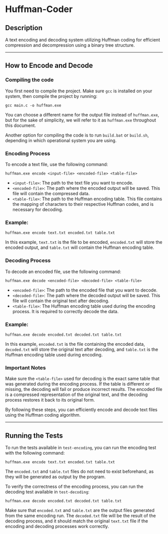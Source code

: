 
# Huffman-Coder

## Description

A text encoding and decoding system utilizing Huffman coding for efficient compression and decompression using a binary tree structure.

-----
## How to Encode and Decode

### Compiling the code

You first need to compile the project. Make sure ``gcc`` is installed on your system, then compile the project by running:

``gcc main.c -o huffman.exe``

You can choose a different name for the output file instead of ``huffman.exe``, but for the sake of simplicity, we will refer to it as ``huffman.exe`` throughout this document.

Another option for compiling the code is to run ``build.bat`` or ``build.sh``, depending in which operational system you are using.

### Encoding Process

To encode a text file, use the following command:

``huffman.exe encode <input-file> <encoded-file> <table-file>``

- ``<input-file>``: The path to the text file you want to encode.
- ``<encoded-file>``: The path where the encoded output will be saved. This file will contain the compressed data.
- ``<table-file>``: The path to the Huffman encoding table. This file contains the mapping of characters to their respective Huffman codes, and is necessary for decoding.

### Example:

``huffman.exe encode text.txt encoded.txt table.txt``

In this example, ``text.txt`` is the file to be encoded, ``encoded.txt`` will store the encoded output, and ``table.txt`` will contain the Huffman encoding table.


### Decoding Process

To decode an encoded file, use the following command:

``huffman.exe decode <encoded-file> <decoded-file> <table-file>``

- ``<encoded-file>``: The path to the encoded file that you want to decode.
- ``<decoded-file>``: The path where the decoded output will be saved. This file will contain the original text after decoding.
- ``<table-file>``: The Huffman encoding table used during the encoding process. It is required to correctly decode the data.

### Example:

``huffman.exe decode encoded.txt decoded.txt table.txt``

In this example, ``encoded.txt`` is the file containing the encoded data, ``decoded.txt`` will store the original text after decoding, and ``table.txt`` is the Huffman encoding table used during encoding.

### Important Notes

Make sure the ``<table-file>`` used for decoding is the exact same table that was generated during the encoding process. If the table is different or missing, the decoding will fail or produce incorrect results. The encoded file is a compressed representation of the original text, and the decoding process restores it back to its original form.

By following these steps, you can efficiently encode and decode text files using the Huffman coding algorithm.

-----
## Running the Tests

To run the tests available in ``test-encoding``, you can run the encoding test with the following command:

``huffman.exe encode text.txt encoded.txt table.txt``

The ``encoded.txt`` and ``table.txt`` files do not need to exist beforehand, as they will be generated as output by the program.

To verify the correctness of the encoding process, you can run the decoding test available in ``test-decoding``:

``huffman.exe decode encoded.txt decoded.txt table.txt``

Make sure that ``encoded.txt`` and ``table.txt`` are the output files generated from the same encoding run. The ``decoded.txt`` file will be the result of the decoding process, and it should match the original ``text.txt`` file if the encoding and decoding processes work correctly.
